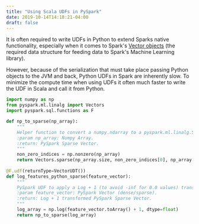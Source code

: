 ```yaml
---
title: "Using Scala UDFs in PySpark"
date: 2019-10-14T14:18:21-04:00
draft: false
---
```


It is often required to write UDFs in Python to extend Sparks native functionality, especially when it comes to Spark's [Vector objects](https://spark.apache.org/docs/latest/api/python/pyspark.ml.html#pyspark.ml.linalg.Vectors) (the required data structure for feeding data to Spark's Machine Learning library). 

However, because of the serialization that must take place passing Python objects to the JVM and back, Python UDFs in Spark are inherently slow. To minimize the compute time when using UDFs it often much faster to write the UDF in Scala and call it from Python.


```python
import numpy as np
from pyspark.ml.linalg import Vectors
import pyspark.sql.functions as F

def np_to_sparse(np_array):
	"""
	Helper function to convert a numpy.ndarray to a pyspark.ml.linalg.SparseVector.
	:param np_array: Numpy Array.
	:return: PySpark Sparse Vector.
	"""
	non_zero_indices = np.nonzero(np_array)
	return Vectors.sparse(np_array.size, non_zero_indices[0], np_array[non_zero_indices])
    
@F.udf(returnType=VectorUDT())
def log_features_python_sparse(feature_vector):
	"""
	PySpark UDF to apply a Log + 1 (to avoid -inf for 0.0 values) transformation to a PySpark vector.
	:param feature_vector: PySpark Vector (dense/sparse).
	:return: Log + 1 transformed PySpark Sparse Vector.
	"""
	log_array = np.log(feature_vector.toArray() + 1, dtype=float)
	return np_to_sparse(log_array)
```